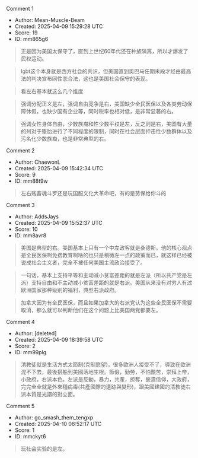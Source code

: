 Comment 1

- Author: Mean-Muscle-Beam
- Created: 2025-04-09 15:29:28 UTC
- Score: 19
- ID: mm865g6

> 正是因为美国太保守了，直到上世纪60年代还在种族隔离，所以才爆发了民权运动。

> lgbt这个本身就是西方社会的共识，但美国直到奥巴马任期末段才经由最高法的判决宣布同性恋合法，这也是美国社会保守的表现。

> 看左右基本就这么几个维度

> 强调分配正义是左，强调自由竞争是右，美国缺少全民医保以及各类劳动保障休假，也缺少国有企业等，同时税率也相对低，是非常显著的右。

> 强调女性身体自由，少数族裔和性少数平权是左，反之则是右，美国有大量的州对于堕胎进行了不同程度的限制，同时在社会层面抨击性少数群体以及污名化少数族裔，也是非常典型的右。

Comment 2

- Author: ChaewonL
- Created: 2025-04-09 15:42:34 UTC
- Score: 9
- ID: mm88t9w

> 左右贱畜魂斗罗还是玩国服文化大革命吧，有的是劳保给你斗的

Comment 3

- Author: AddsJays
- Created: 2025-04-09 15:52:37 UTC
- Score: 10
- ID: mm8avr8

> 美国是典型的右。美国基本上只有一个中左政客就是桑德斯。他的核心观点是全民医保啊免费教育啊啥的也只是稍微左一点的政策而已，就这样已经被说成社会主义者，完全不被任何美国主流政治接受了。

> 一句话，基本上支持平等和主动减小贫富差距的就是左派（所以共产党是左派）支持自由和不主动减小贫富差距的就是右派。美国从来没有对穷人有过欧洲国家那种级别的福利，典型右派政府。 

> 加拿大因为有全民医保，而且如果加拿大的右派党认为这些全民医保不需要取消，那么就可以判断他们在这个问题上比美国两党都要左。

Comment 4

- Author: [deleted]
- Created: 2025-04-09 18:39:58 UTC
- Score: 2
- ID: mm99plg

> 清教徒就是生活方式太節制(克制慾望)，很多歐洲人接受不了，導致在歐洲混不下去，最後搭船到美國落地生根。節儉，勤勞，不怕艱苦，崇拜上帝，小政府，右派本色。左派是反動，暴力，共產，掠奪，褻瀆信仰，大政府，完完全全就是外來種病毒(共產國際的遺跡與變形)，跟美國建國的清教徒右派本質是光譜的對立面。

Comment 5

- Author: go_smash_them_tengxp
- Created: 2025-04-10 06:52:17 UTC
- Score: 1
- ID: mmckyt6

> 玩社会实验的是左。
